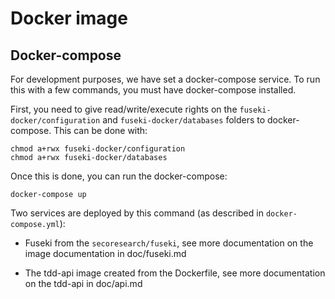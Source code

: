 # Docker image


## Docker-compose

For development purposes, we have set a docker-compose service.
To run this with a few commands, you must have docker-compose installed.

First, you need to give read/write/execute rights on the `fuseki-docker/configuration`
and `fuseki-docker/databases` folders to docker-compose.
This can be done with:
```
chmod a+rwx fuseki-docker/configuration
chmod a+rwx fuseki-docker/databases
```

Once this is done, you can run the docker-compose:

```
docker-compose up
```

Two services are deployed by this command (as described in `docker-compose.yml`):
- Fuseki from the `secoresearch/fuseki`, see more documentation on the image
  documentation in doc/fuseki.md

- The tdd-api image created from the Dockerfile, see more documentation on the
  tdd-api in doc/api.md
